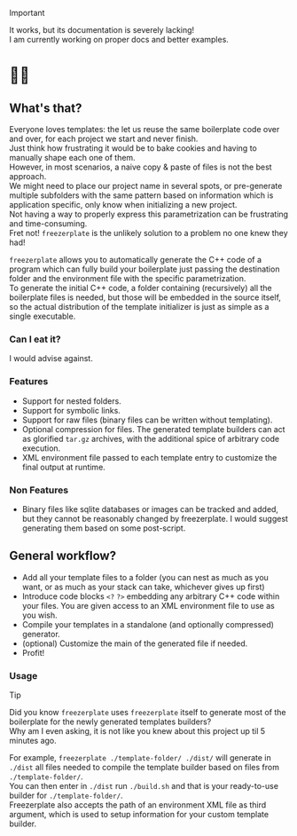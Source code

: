 > [!IMPORTANT]  
> It works, but its documentation is severely lacking!  
> I am currently working on proper docs and better examples.

# 🥶🥏

## What's that?

Everyone loves templates: the let us reuse the same boilerplate code over and over, for each project we start and never finish.  
Just think how frustrating it would be to bake cookies and having to manually shape each one of them.  
However, in most scenarios, a naive copy & paste of files is not the best approach.  
We might need to place our project name in several spots, or pre-generate multiple subfolders with the same pattern based on information which is application specific, only know when initializing a new project.  
Not having a way to properly express this parametrization can be frustrating and time-consuming.  
Fret not! `freezerplate` is the unlikely solution to a problem no one knew they had!

`freezerplate` allows you to automatically generate the C++ code of a program which can fully build your boilerplate just passing the destination folder and the environment file with the specific parametrization.  
To generate the initial C++ code, a folder containing (recursively) all the boilerplate files is needed, but those will be embedded in the source itself, so the actual distribution of the template initializer is just as simple as a single executable.

### Can I eat it?

I would advise against.

### Features

- Support for nested folders.
- Support for symbolic links.
- Support for raw files (binary files can be written without templating).
- Optional compression for files. The generated template builders can act as glorified `tar.gz` archives, with the additional spice of arbitrary code execution.
- XML environment file passed to each template entry to customize the final output at runtime.

### Non Features

- Binary files like sqlite databases or images can be tracked and added, but they cannot be reasonably changed by freezerplate. I would suggest generating them based on some post-script.

## General workflow?

- Add all your template files to a folder (you can nest as much as you want, or as much as your stack can take, whichever gives up first)
- Introduce code blocks `<?` `?>` embedding any arbitrary C++ code within your files. You are given access to an XML environment file to use as you wish.
- Compile your templates in a standalone (and optionally compressed) generator.
- (optional) Customize the main of the generated file if needed.
- Profit!

### Usage

> [!TIP]  
> Did you know `freezerplate` uses `freezerplate` itself to generate most of the boilerplate for the newly generated templates builders?  
> Why am I even asking, it is not like you knew about this project up til 5 minutes ago.

For example, `freezerplate ./template-folder/ ./dist/` will generate in `./dist` all files needed to compile the template builder based on files from `./template-folder/`.  
You can then enter in `./dist` run `./build.sh` and that is your ready-to-use builder for `./template-folder/`.  
Freezerplate also accepts the path of an environment XML file as third argument, which is used to setup information for your custom template builder.
